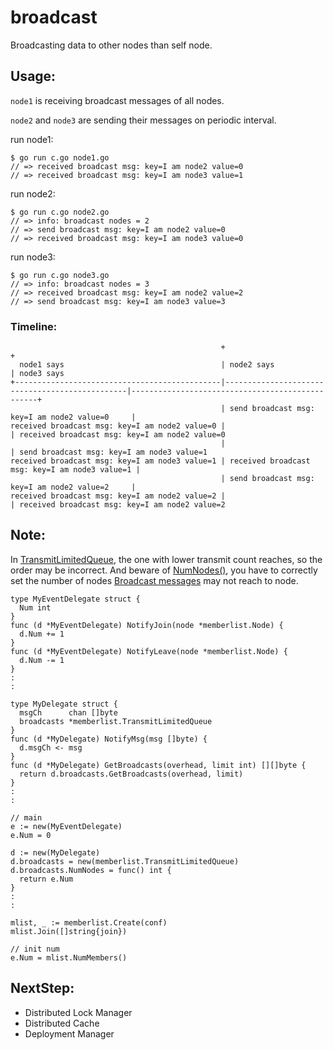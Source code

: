 # broadcast

Broadcasting data to other nodes than self node.

## Usage:

`node1` is receiving broadcast messages of all nodes.

`node2` and `node3` are sending their messages on periodic interval.

run node1:

```
$ go run c.go node1.go
// => received broadcast msg: key=I am node2 value=0
// => received broadcast msg: key=I am node3 value=1
```

run node2:
```
$ go run c.go node2.go
// => info: broadcast nodes = 2
// => send broadcast msg: key=I am node2 value=0
// => received broadcast msg: key=I am node3 value=0
```

run node3:
```
$ go run c.go node3.go
// => info: broadcast nodes = 3
// => received broadcast msg: key=I am node2 value=2
// => send broadcast msg: key=I am node3 value=3
```

### Timeline:

```
                                               +                                                +
  node1 says                                   | node2 says                                     | node3 says
+----------------------------------------------|------------------------------------------------|-------------------------------------------------+
                                               | send broadcast msg: key=I am node2 value=0     |
received broadcast msg: key=I am node2 value=0 |                                                | received broadcast msg: key=I am node2 value=0
                                               |                                                | send broadcast msg: key=I am node3 value=1
received broadcast msg: key=I am node3 value=1 | received broadcast msg: key=I am node3 value=1 |
                                               | send broadcast msg: key=I am node2 value=2     |
received broadcast msg: key=I am node2 value=2 |                                                | received broadcast msg: key=I am node2 value=2
```

## Note:

In [TransmitLimitedQueue](https://godoc.org/github.com/hashicorp/memberlist#TransmitLimitedQueue), the one with lower transmit count reaches, so the order may be incorrect.
And beware of [NumNodes()](https://godoc.org/github.com/hashicorp/memberlist#TransmitLimitedQueue), you have to correctly set the number of nodes [Broadcast messages](https://godoc.org/github.com/hashicorp/memberlist#Broadcast) may not reach to node.

```
type MyEventDelegate struct {
  Num int
}
func (d *MyEventDelegate) NotifyJoin(node *memberlist.Node) {
  d.Num += 1
}
func (d *MyEventDelegate) NotifyLeave(node *memberlist.Node) {
  d.Num -= 1
}
:
:

type MyDelegate struct {
  msgCh      chan []byte
  broadcasts *memberlist.TransmitLimitedQueue
}
func (d *MyDelegate) NotifyMsg(msg []byte) {
  d.msgCh <- msg
}
func (d *MyDelegate) GetBroadcasts(overhead, limit int) [][]byte {
  return d.broadcasts.GetBroadcasts(overhead, limit)
}
:
:

// main
e := new(MyEventDelegate)
e.Num = 0

d := new(MyDelegate)
d.broadcasts = new(memberlist.TransmitLimitedQueue)
d.broadcasts.NumNodes = func() int {
  return e.Num
}
:
:

mlist, _ := memberlist.Create(conf)
mlist.Join([]string{join})

// init num
e.Num = mlist.NumMembers()
```

## NextStep:

- Distributed Lock Manager
- Distributed Cache
- Deployment Manager
